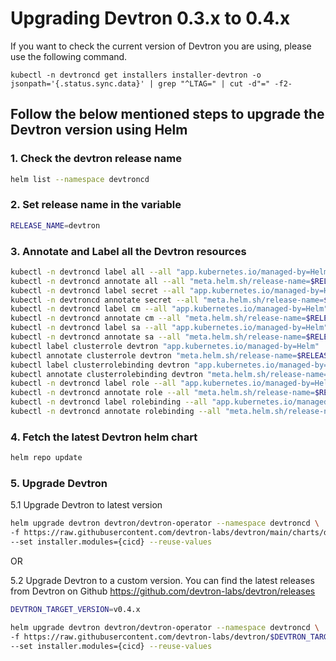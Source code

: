 # Upgrading Devtron 0.3.x to 0.4.x

If you want to check the current version of Devtron you are using, please use the following command.

```
kubectl -n devtroncd get installers installer-devtron -o jsonpath='{.status.sync.data}' | grep "^LTAG=" | cut -d"=" -f2-
```

## Follow the below mentioned steps to upgrade the Devtron version using Helm

### 1. Check the devtron release name
```bash
helm list --namespace devtroncd
```

### 2. Set release name in the variable
```bash
RELEASE_NAME=devtron
```

### 3. Annotate and Label all the Devtron resources

```bash
kubectl -n devtroncd label all --all "app.kubernetes.io/managed-by=Helm"
kubectl -n devtroncd annotate all --all "meta.helm.sh/release-name=$RELEASE_NAME" "meta.helm.sh/release-namespace=devtroncd"
kubectl -n devtroncd label secret --all "app.kubernetes.io/managed-by=Helm"
kubectl -n devtroncd annotate secret --all "meta.helm.sh/release-name=$RELEASE_NAME" "meta.helm.sh/release-namespace=devtroncd"
kubectl -n devtroncd label cm --all "app.kubernetes.io/managed-by=Helm"
kubectl -n devtroncd annotate cm --all "meta.helm.sh/release-name=$RELEASE_NAME" "meta.helm.sh/release-namespace=devtroncd"
kubectl -n devtroncd label sa --all "app.kubernetes.io/managed-by=Helm"
kubectl -n devtroncd annotate sa --all "meta.helm.sh/release-name=$RELEASE_NAME" "meta.helm.sh/release-namespace=devtroncd"
kubectl label clusterrole devtron "app.kubernetes.io/managed-by=Helm"
kubectl annotate clusterrole devtron "meta.helm.sh/release-name=$RELEASE_NAME" "meta.helm.sh/release-namespace=devtroncd"
kubectl label clusterrolebinding devtron "app.kubernetes.io/managed-by=Helm"
kubectl annotate clusterrolebinding devtron "meta.helm.sh/release-name=$RELEASE_NAME" "meta.helm.sh/release-namespace=devtroncd"
kubectl -n devtroncd label role --all "app.kubernetes.io/managed-by=Helm"
kubectl -n devtroncd annotate role --all "meta.helm.sh/release-name=$RELEASE_NAME" "meta.helm.sh/release-namespace=devtroncd"
kubectl -n devtroncd label rolebinding --all "app.kubernetes.io/managed-by=Helm"
kubectl -n devtroncd annotate rolebinding --all "meta.helm.sh/release-name=$RELEASE_NAME" "meta.helm.sh/release-namespace=devtroncd"
```

### 4. Fetch the latest Devtron helm chart

```bash
helm repo update
```

### 5. Upgrade Devtron 

5.1 Upgrade Devtron to latest version

```bash
helm upgrade devtron devtron/devtron-operator --namespace devtroncd \
-f https://raw.githubusercontent.com/devtron-labs/devtron/main/charts/devtron/devtron-bom.yaml \
--set installer.modules={cicd} --reuse-values
```
OR

5.2 Upgrade Devtron to a custom version. You can find the latest releases from Devtron on Github https://github.com/devtron-labs/devtron/releases

```bash
DEVTRON_TARGET_VERSION=v0.4.x

helm upgrade devtron devtron/devtron-operator --namespace devtroncd \
-f https://raw.githubusercontent.com/devtron-labs/devtron/$DEVTRON_TARGET_VERSION/charts/devtron/devtron-bom.yaml \
--set installer.modules={cicd} --reuse-values
```
